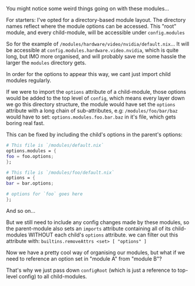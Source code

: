 You might notice some weird things going on with these modules...

For starters: I've opted for a directory-based module layout.
The directory names reflect where the module options can be accessed.
This "root" module, and every child-module, will be accessible under
`config.modules`

So for the example of `/modules/hardware/video/nvidia/default.nix`...
It will be accessible at `config.modules.hardware.video.nvidia`, which is quite 
long, but IMO more organised, and will probably save me some hassle the larger 
the `modules` directory gets.

In order for the options to appear this way, we cant just import child modules 
regularly.

If we were to import the `options` attribute of a child-module, those options 
would be added to the top level of `config`, which means every layer down we go 
this directory structure, the module would have set the `options` 
attribute with a long chain of sub-attributes, e.g: `/modules/foo/bar/baz` 
would have to set: `options.modules.foo.bar.baz` in it's file, which gets 
boring real fast.

This can be fixed by including the child's options in the parent's options: 
```nix
# This file is `/modules/default.nix`
options.modules = {
foo = foo.options;
};
```
```nix
# This file is `/modules/foo/default.nix`
options = {
bar = bar.options;

# options for `foo` goes here
};
```
And so on...

But we still need to include any config changes made by these modules, so the 
parent-module also sets an `imports` attribute containing all of its 
child-modules WITHOUT each child's `options` attribute. we can filter out this 
attribute with: `builtins.removeAttrs <set> [ "options" ]`

Now we have a pretty cool way of organising our modules, but what if we need 
to reference an option set in "module A" from "module B"?

That's why we just pass down `configRoot` (which is just a reference to 
top-level config) to all child-modules.